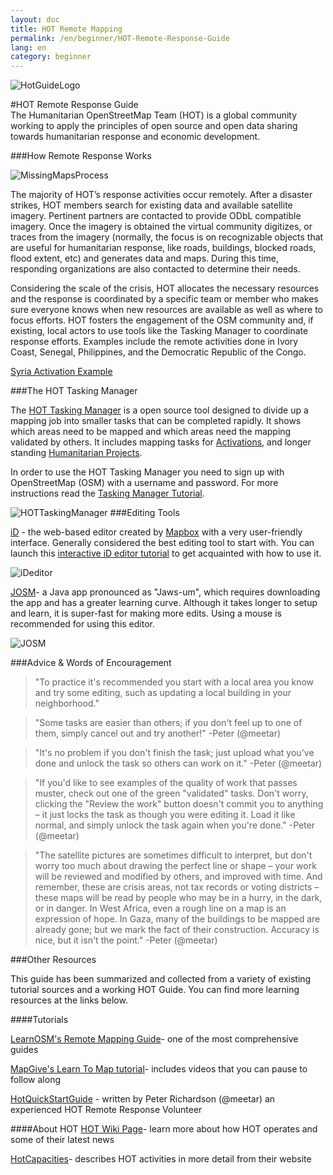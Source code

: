 ```yaml
---
layout: doc
title: HOT Remote Mapping  
permalink: /en/beginner/HOT-Remote-Response-Guide 
lang: en
category: beginner
---
```

![HotGuideLogo](http://hot.openstreetmap.org/sites/default/themes/hot/logo.png)

#HOT Remote Response Guide  
The Humanitarian OpenStreetMap Team (HOT) is a global community working to apply the principles of open source and open data sharing towards humanitarian response and economic development.

###How Remote Response Works 

![MissingMapsProcess](http://hot.openstreetmap.org/sites/default/files/styles/large/public/process.png?itok=jlAYWov0)

The majority of HOT’s response activities occur remotely. After a disaster strikes, HOT members search for existing data and available satellite imagery. Pertinent partners are contacted to provide ODbL compatible imagery. Once the imagery is obtained the virtual community digitizes, or traces from the imagery (normally, the focus is on recognizable objects that are useful for humanitarian response, like roads, buildings, blocked roads, flood extent, etc) and generates data and maps. During this time, responding organizations are also contacted to determine their needs.

Considering the scale of the crisis, HOT allocates the necessary resources and the response is coordinated by a specific team or member who makes sure everyone knows when new resources are available as well as where to focus efforts. HOT fosters the engagement of the OSM community and, if existing, local actors to use tools like the Tasking Manager to coordinate response efforts. Examples include the remote activities done in Ivory Coast, Senegal, Philippines, and the Democratic Republic of the Congo.

[Syria Activation Example](http://hot.openstreetmap.org/updates/2013-01-28_syria_activation)

###The HOT Tasking Manager 

The [HOT Tasking Manager](http://tasks.hotosm.org/) is a open source tool designed to divide up a mapping job into smaller tasks that can be completed rapidly. It shows which areas need to be mapped and which areas need the mapping validated by others. It includes mapping tasks for [Activations](http://wiki.openstreetmap.org/wiki/HOT_activation), and longer standing [Humanitarian Projects](http://hot.openstreetmap.org/projects). 

In order to use the HOT Tasking Manager you need to sign up with OpenStreetMap (OSM) with a username and password. For more instructions read the [Tasking Manager Tutorial](http://learnosm.org/en/coordination/tasking-manager/). 

![HOTTaskingManager](http://hot.openstreetmap.org/sites/default/files/styles/large/public/task_manager_v2_screenshot_CAR_example.png?itok=Q35ytxKl)
###Editing Tools 

[iD](http://learnosm.org/en/editing/id-editor/) - the web-based editor created by [Mapbox](www.mapbox.com) with a very user-friendly interface. Generally considered the best editing tool to start with. You can launch this [interactive iD editor tutorial](http://ideditor.com/) to get acquainted with how to use it.

![iDeditor](https://blog.openstreetmap.org/wp-content/uploads/2013/08/id-editor-sotm-us-2013-venue-screenshot.png)


[JOSM](https://josm.openstreetmap.de/)- a Java app pronounced as "Jaws-um", which requires downloading the app and has a greater learning curve. Although it takes longer to setup and learn, it is super-fast for making more edits. Using a mouse is recommended for using this editor. 

![JOSM](http://njgeo.org/wp-content/uploads/2010/07/josm_osm_editor.png)

###Advice & Words of Encouragement

>"To practice it's recommended you start with a local area you know and try some
editing, such as updating a local building in your neighborhood." 

>"Some tasks are easier than others; if you don't feel up to one of them, simply cancel out and try another!" -Peter (@meetar) 

>"It's no problem if you don't finish the task; just upload what you've done and unlock the task so others can work on it." -Peter (@meetar)  

>"If you'd like to see examples of the quality of work that passes muster, check out one of the green "validated" tasks. Don't worry, clicking the "Review the work" button doesn't commit you to anything – it just locks the task as though you were editing it. Load it like normal, and simply unlock the task again when you're done." -Peter (@meetar)  


>"The satellite pictures are sometimes difficult to interpret, but don't worry too much about drawing the perfect line or shape – your work will be reviewed and modified by others, and improved with time. And remember, these are crisis areas, not tax records or voting districts – these maps will be read by people who may be in a hurry, in the dark, or in danger. In West Africa, even a rough line on a map is an expression of hope. In Gaza, many of the buildings to be mapped are already gone; but we mark the fact of their construction. Accuracy is nice, but it isn't the point." -Peter (@meetar) 

 
###Other Resources 

This guide has been summarized and collected from a variety of existing tutorial sources and a working HOT Guide. You can find more learning resources at the links below. 

####Tutorials

[LearnOSM's Remote Mapping Guide](http://learnosm.org/en/coordination/remote/)- one of the most comprehensive guides  

[MapGive's Learn To Map tutorial](http://learnosm.org/en/coordination/remote/)- includes videos that you can pause to follow along

[HotQuickStartGuide](https://gist.github.com/meetar/b9929dfec129d1d7f5f2) - written by Peter Richardson (@meetar) an experienced HOT Remote Response Volunteer

####About HOT 
[HOT Wiki Page](http://wiki.openstreetmap.org/wiki/Humanitarian_OSM_Team)-  learn more about how HOT operates and some of their latest news 

[HotCapacities](http://hot.openstreetmap.org/about/hot_capacities)- describes HOT activities in more detail from their website 